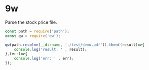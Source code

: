 # 9w
Parse the stock price file.

```js
const path = require('path');
const qw = require('qw');

qw(path.resolve(__dirname, './test/demo.pdf')).then((result)=>{
    console.log('result: ' , result);
},(err)=>{
    console.log('err: ' , err);
});
```